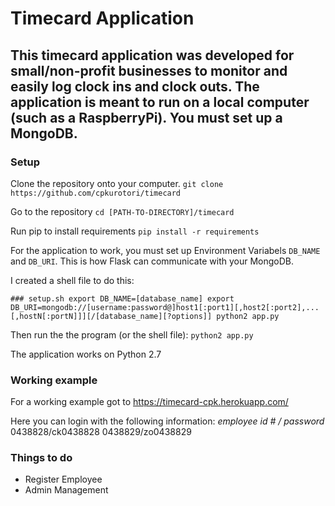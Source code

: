 # Timecard Application
## This timecard application was developed for small/non-profit businesses to monitor and easily log clock ins and clock outs. The application is meant to run on a local computer (such as a RaspberryPi). You must set up a MongoDB.

### Setup
Clone the repository onto your computer.
`git clone https://github.com/cpkurotori/timecard`

Go to the repository
`cd [PATH-TO-DIRECTORY]/timecard`

Run pip to install requirements
`pip install -r requirements`

For the application to work, you must set up Environment Variabels `DB_NAME` and `DB_URI`. This is how Flask can communicate with your MongoDB.

I created a shell file to do this:

`### setup.sh
export DB_NAME=[database_name]
export DB_URI=mongodb://[username:password@]host1[:port1][,host2[:port2],...[,hostN[:portN]]][/[database_name][?options]]
python2 app.py
`

Then run the the program (or the shell file):
`python2 app.py`

The application works on Python 2.7


### Working example
For a working example got to https://timecard-cpk.herokuapp.com/

Here you can login with the following information:
*employee id # / password*
0438828/ck0438828
0438829/zo0438829

### Things to do
- Register Employee
- Admin Management